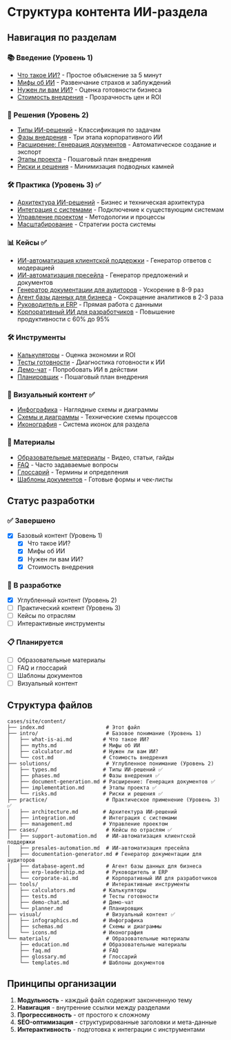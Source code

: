 # Структура контента ИИ-раздела

## Навигация по разделам

### 📚 Введение (Уровень 1)
- [Что такое ИИ?](/ai/intro/what-is-ai) - Простое объяснение за 5 минут
- [Мифы об ИИ](/ai/intro/myths) - Развенчание страхов и заблуждений
- [Нужен ли вам ИИ?](/ai/intro/calculator) - Оценка готовности бизнеса
- [Стоимость внедрения](/ai/intro/cost) - Прозрачность цен и ROI

### 🔧 Решения (Уровень 2)
- [Типы ИИ-решений](/ai/solutions/types) - Классификация по задачам
- [Фазы внедрения](/ai/solutions/phases) - Три этапа корпоративного ИИ
- [Расширение: Генерация документов](/ai/solutions/document-generation) - Автоматическое создание и экспорт
- [Этапы проекта](/ai/solutions/implementation) - Пошаговый план внедрения
- [Риски и решения](/ai/solutions/risks) - Минимизация подводных камней

### 🛠️ Практика (Уровень 3) ✅
- [Архитектура ИИ-решений](/ai/practice/architecture) - Бизнес и техническая архитектура
- [Интеграция с системами](/ai/practice/integration) - Подключение к существующим системам
- [Управление проектом](/ai/practice/management) - Методологии и процессы
- [Масштабирование](/ai/practice/scaling) - Стратегии роста системы


### 📊 Кейсы ✅
- [ИИ-автоматизация клиентской поддержки](/ai/cases/support-automation) - Генератор ответов с модерацией
- [ИИ-автоматизация пресейла](/ai/cases/presales-automation) - Генератор предложений и документов
- [Генератор документации для аудиторов](/ai/cases/documentation-generator) - Ускорение в 8-9 раз
- [Агент базы данных для бизнеса](/ai/cases/database-agent) - Сокращение аналитиков в 2-3 раза
- [Руководитель и ERP](/ai/cases/erp-leadership) - Прямая работа с данными
- [Корпоративный ИИ для разработчиков](/ai/cases/corporate-ai) - Повышение продуктивности с 60% до 95%

### 🛠️ Инструменты
- [Калькуляторы](/ai/tools/calculators) - Оценка экономии и ROI
- [Тесты готовности](/ai/tools/tests) - Диагностика готовности к ИИ
- [Демо-чат](/ai/tools/demo-chat) - Попробовать ИИ в действии
- [Планировщик](/ai/tools/planner) - Пошаговый план внедрения

### 🎨 Визуальный контент ✅
- [Инфографика](/ai/visual/infographics) - Наглядные схемы и диаграммы
- [Схемы и диаграммы](/ai/visual/schemas) - Технические схемы процессов
- [Иконография](/ai/visual/icons) - Система иконок для раздела

### 📖 Материалы
- [Образовательные материалы](/ai/materials/education) - Видео, статьи, гайды
- [FAQ](/ai/materials/faq) - Часто задаваемые вопросы
- [Глоссарий](/ai/materials/glossary) - Термины и определения
- [Шаблоны документов](/ai/materials/templates) - Готовые формы и чек-листы

## Статус разработки

### ✅ Завершено
- [x] Базовый контент (Уровень 1)
  - [x] Что такое ИИ?
  - [x] Мифы об ИИ
  - [x] Нужен ли вам ИИ?
  - [x] Стоимость внедрения

### 🔄 В разработке
- [x] Углубленный контент (Уровень 2)
- [ ] Практический контент (Уровень 3)
- [ ] Кейсы по отраслям
- [ ] Интерактивные инструменты

### 📋 Планируется
- [ ] Образовательные материалы
- [ ] FAQ и глоссарий
- [ ] Шаблоны документов
- [ ] Визуальный контент

## Структура файлов

```
cases/site/content/
├── index.md                    # Этот файл
├── intro/                      # Базовое понимание (Уровень 1)
│   ├── what-is-ai.md          # Что такое ИИ?
│   ├── myths.md               # Мифы об ИИ
│   ├── calculator.md          # Нужен ли вам ИИ?
│   └── cost.md                # Стоимость внедрения
├── solutions/                  # Углубленное понимание (Уровень 2)
│   ├── types.md               # Типы ИИ-решений ✅
│   ├── phases.md              # Фазы внедрения ✅
│   ├── document-generation.md # Расширение: Генерация документов ✅
│   ├── implementation.md      # Этапы проекта ✅
│   └── risks.md               # Риски и решения ✅
├── practice/                   # Практическое применение (Уровень 3) ✅
│   ├── architecture.md        # Архитектура ИИ-решений
│   ├── integration.md         # Интеграция с системами
│   ├── management.md          # Управление проектом
├── cases/                      # Кейсы по отраслям ✅
│   ├── support-automation.md   # ИИ-автоматизация клиентской поддержки
│   ├── presales-automation.md  # ИИ-автоматизация пресейла
│   ├── documentation-generator.md # Генератор документации для аудиторов
│   ├── database-agent.md       # Агент базы данных для бизнеса
│   ├── erp-leadership.md       # Руководитель и ERP
│   └── corporate-ai.md         # Корпоративный ИИ для разработчиков
├── tools/                      # Интерактивные инструменты
│   ├── calculators.md         # Калькуляторы
│   ├── tests.md               # Тесты готовности
│   ├── demo-chat.md           # Демо-чат
│   └── planner.md             # Планировщик
├── visual/                     # Визуальный контент ✅
│   ├── infographics.md        # Инфографика
│   ├── schemas.md             # Схемы и диаграммы
│   └── icons.md               # Иконография
└── materials/                  # Образовательные материалы
    ├── education.md           # Образовательные материалы
    ├── faq.md                 # FAQ
    ├── glossary.md            # Глоссарий
    └── templates.md           # Шаблоны документов
```

## Принципы организации

1. **Модульность** - каждый файл содержит законченную тему
2. **Навигация** - внутренние ссылки между разделами
3. **Прогрессивность** - от простого к сложному
4. **SEO-оптимизация** - структурированные заголовки и мета-данные
5. **Интерактивность** - подготовка к интеграции с инструментами
 